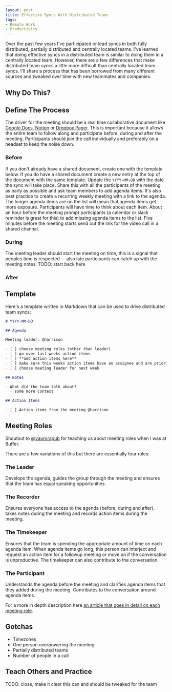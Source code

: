 ```yaml
---
layout: post
title: Effective Syncs With Distributed Teams
tags:
- Remote Work
- Productivity
---
```


Over the past few years I've participated or lead syncs in both fully distributed, partially distributed and centrally located teams. I've learned that doing effective syncs in a distributed team is similar to doing them in a centrally located team. However, there are a few differences that make distributed team syncs a little more difficult than centrally located team syncs. I'll share a process that has been borrowed from many different sources and tweaked over time with new teammates and companies.

## Why Do This?


## Define The Process

The driver for the meeting should be a real time collaborative document like [Google Docs](https://docs.google.com/), [Notion](http://notion.so) or [Dropbox Paper](https://www.dropbox.com/paper). This is important because it allows the entire team to follow along and participate before, during and after the meeting. Participants should join the call individually and preferably on a headset to keep the noise down.

### Before

If you don't already have a shared document, create one with the template below. If you do have a shared document create a new entry at the top of the document with the same template. Update the `YYYY-MM-DD` with the date the sync will take place. Share this with all the participants of the meeting as early as possible and ask team members to add agenda items. It's also best practice to create a recurring weekly meeting with a link to the agenda. The longer agenda items are on the list will mean that agenda items get more exposure. Participants will have time to think about each item. About an hour before the meeting prompt participants (a calendar or slack reminder is great for this) to add missing agenda items to the list. Five minutes before the meeting starts send out the link for the video call in a shared channel.

### During

The meeting leader should start the meeting on time, this is a signal that peoples time is respected -- also late participants can catch up with the meeting notes. TODO: start back here

### After

## Template

Here's a template written in Markdown that can be used to drive distributed team syncs:

```md
# YYYY-MM-DD

## Agenda

Meeting leader: @harrison

- [ ] choose meeting roles (other than leader)
- [ ] go over last weeks action items
- [ ] **add action items here**
- [ ] make sure this weeks action items have an assignee and are prioritized
- [ ] choose meeting leader for next week

## Notes

- What did the team talk about?
  - some more context

## Action Items

- [ ] Action items from the meeting @harrison

```


## Meeting Roles

Shoutout to [@vaurorapub](https://twitter.com/vaurorapub) for teaching us about meeting roles when I was at Buffer.

There are a few variations of this but there are essentially four roles:

### The Leader

Develops the agenda, guides the group through the meeting and ensures that the team has equal speaking opportunities.

### The Recorder

Ensures everyone has access to the agenda (before, during and after), takes notes during the meeting and records action items during the meeting.

### The Timekeeper

Ensures that the team is spending the appropriate amount of time on each agenda item. When agenda items go long, this person can interject and request an action item for a followup meeting or move on if the conversation is unproductive. The timekeeper can also contribute to the conversation.

### The Participant

Understands the agenda before the meeting and clarifies agenda items that they added during the meeting. Contributes to the conversation around agenda items.

For a more in depth description here [an article that goes in detail on each meeting role](https://www.conferencecalling.com/blog/meeting-roles).

## Gotchas

- Timezones
- One person overpowering the meeting
- Partially distributed teams
- Number of people in a call

## Teach Others and Practice

TODO: close, make it clear this can and should be tweaked for the team
